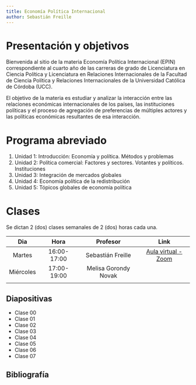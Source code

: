 ```yaml
---
title: Economía Política Internacional
author: Sebastián Freille
---
```


# Presentación y objetivos

Bienvenida al sitio de la materia Economía Política Internacional
(EPIN) correspondiente al cuarto año de las carreras de grado de Licenciatura
en Ciencia Política y Licenciatura en Relaciones Internacionales de la
Facultad de Ciencia Política y Relaciones Internacionales de la
Universidad Católica de Córdoba (UCC). 

El objetivo de la materia es estudiar y analizar la
interacción entre las relaciones económicas internacionales de los
países, las instituciones políticas y el proceso de agregación de
preferencias de múltiples actores y las políticas económicas
resultantes de esa interacción. 

# Programa abreviado

1. Unidad 1: Introducción: Economía y política. Métodos y problemas
2. Unidad 2: Política comercial: Factores y sectores. Votantes y políticos. Instituciones
3. Unidad 3: Integración de mercados globales
4. Unidad 4: Economía política de la redistribución
5. Unidad 5: Tópicos globales de economía política

# Clases

Se dictan 2 (dos) clases semanales de 2 (dos) horas cada una. 

|    Dia    |     Hora    |       Profesor       |                                                                                             Link                                                                                             |
|:---------:|:-----------:|:--------------------:|:--------------------------------------------------------------------------------------------------------------------------------------------------------------------------------------------:|
|   Martes  | 16:00-17:00 |   Sebastián Freille  | [Aula virtual - Zoom](https://www.google.com/url?q=https://us02web.zoom.us/j/86047575122?pwd%3DYmFQSnRCcnNqenVzMVV4Z1lMODFnZz09&sa=D&source=calendar&usd=2&usg=AOvVaw0FYADmqQctxL8xnQUqDr1F) |
| Miércoles | 17:00-19:00 | Melisa Gorondy Novak |                                                                                                                                                                                              |
|           |             |                      |                                                                                                                                                                                              |

## Diapositivas

- Clase 00
- Clase 01
- Clase 02
- Clase 03
- Clase 04
- Clase 05
- Clase 06
- Clase 07


## Bibliografía
